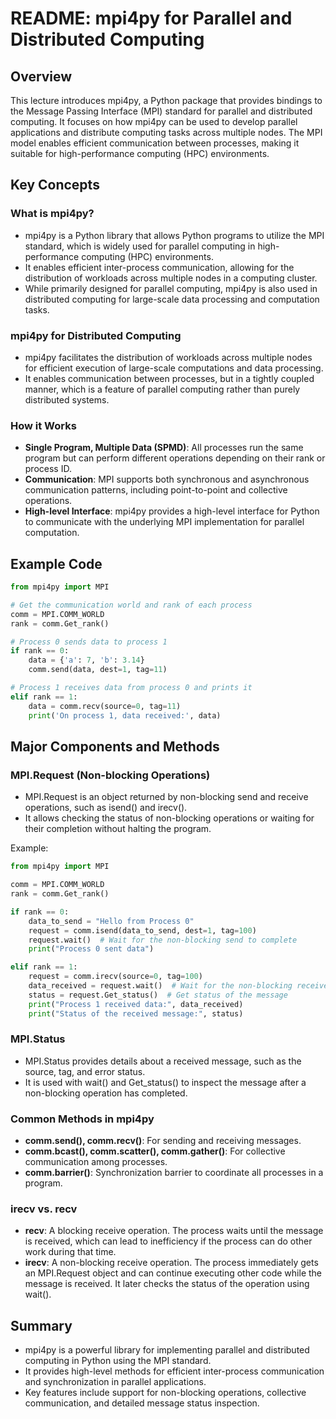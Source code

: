 # README: mpi4py for Parallel and Distributed Computing

## Overview
This lecture introduces mpi4py, a Python package that provides bindings to the Message Passing Interface (MPI) standard for parallel and distributed computing. It focuses on how mpi4py can be used to develop parallel applications and distribute computing tasks across multiple nodes. The MPI model enables efficient communication between processes, making it suitable for high-performance computing (HPC) environments.

## Key Concepts

### What is mpi4py?
- mpi4py is a Python library that allows Python programs to utilize the MPI standard, which is widely used for parallel computing in high-performance computing (HPC) environments.
- It enables efficient inter-process communication, allowing for the distribution of workloads across multiple nodes in a computing cluster.
- While primarily designed for parallel computing, mpi4py is also used in distributed computing for large-scale data processing and computation tasks.

### mpi4py for Distributed Computing
- mpi4py facilitates the distribution of workloads across multiple nodes for efficient execution of large-scale computations and data processing.
- It enables communication between processes, but in a tightly coupled manner, which is a feature of parallel computing rather than purely distributed systems.

### How it Works
- **Single Program, Multiple Data (SPMD)**: All processes run the same program but can perform different operations depending on their rank or process ID.
- **Communication**: MPI supports both synchronous and asynchronous communication patterns, including point-to-point and collective operations.
- **High-level Interface**: mpi4py provides a high-level interface for Python to communicate with the underlying MPI implementation for parallel computation.

## Example Code

```python
from mpi4py import MPI

# Get the communication world and rank of each process
comm = MPI.COMM_WORLD
rank = comm.Get_rank()

# Process 0 sends data to process 1
if rank == 0:
    data = {'a': 7, 'b': 3.14}
    comm.send(data, dest=1, tag=11)

# Process 1 receives data from process 0 and prints it
elif rank == 1:
    data = comm.recv(source=0, tag=11)
    print('On process 1, data received:', data)
```

## Major Components and Methods

### MPI.Request (Non-blocking Operations)
- MPI.Request is an object returned by non-blocking send and receive operations, such as isend() and irecv().
- It allows checking the status of non-blocking operations or waiting for their completion without halting the program.

Example:

```python
from mpi4py import MPI

comm = MPI.COMM_WORLD
rank = comm.Get_rank()

if rank == 0:
    data_to_send = "Hello from Process 0"
    request = comm.isend(data_to_send, dest=1, tag=100)
    request.wait()  # Wait for the non-blocking send to complete
    print("Process 0 sent data")

elif rank == 1:
    request = comm.irecv(source=0, tag=100)
    data_received = request.wait()  # Wait for the non-blocking receive to complete
    status = request.Get_status()  # Get status of the message
    print("Process 1 received data:", data_received)
    print("Status of the received message:", status)
```

### MPI.Status
- MPI.Status provides details about a received message, such as the source, tag, and error status.
- It is used with wait() and Get_status() to inspect the message after a non-blocking operation has completed.

### Common Methods in mpi4py
- **comm.send(), comm.recv()**: For sending and receiving messages.
- **comm.bcast(), comm.scatter(), comm.gather()**: For collective communication among processes.
- **comm.barrier()**: Synchronization barrier to coordinate all processes in a program.

### irecv vs. recv
- **recv**: A blocking receive operation. The process waits until the message is received, which can lead to inefficiency if the process can do other work during that time.
- **irecv**: A non-blocking receive operation. The process immediately gets an MPI.Request object and can continue executing other code while the message is received. It later checks the status of the operation using wait().

## Summary
- mpi4py is a powerful library for implementing parallel and distributed computing in Python using the MPI standard.
- It provides high-level methods for efficient inter-process communication and synchronization in parallel applications.
- Key features include support for non-blocking operations, collective communication, and detailed message status inspection.
